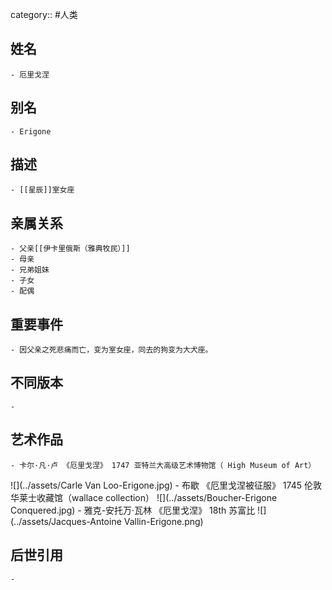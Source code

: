category:: #人类
## 姓名
	- 厄里戈涅
## 别名
	- Erigone
## 描述
	- [[星辰]]室女座
## 亲属关系
	- 父亲[[伊卡里俄斯（雅典牧民）]]
	- 母亲
	- 兄弟姐妹
	- 子女
	- 配偶
## 重要事件
	- 因父亲之死悲痛而亡，变为室女座，同去的狗变为大犬座。
## 不同版本
	-
## 艺术作品
	- 卡尔·凡·卢 《厄里戈涅》 1747 亚特兰大高级艺术博物馆（ High Museum of Art）
 ![](../assets/Carle Van Loo-Erigone.jpg)
	- 布歇 《厄里戈涅被征服》 1745 伦敦华莱士收藏馆（wallace collection）
 ![](../assets/Boucher-Erigone Conquered.jpg)
	- 雅克-安托万·瓦林 《厄里戈涅》 18th 苏富比
 ![](../assets/Jacques-Antoine Vallin-Erigone.png)
## 后世引用
	-
